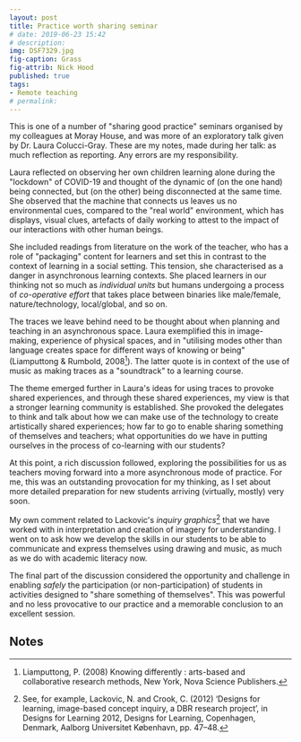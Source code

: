```yaml
---
layout: post
title: Practice worth sharing seminar
# date: 2019-06-23 15:42
# description: 
img: DSF7329.jpg
fig-caption: Grass
fig-attrib: Nick Hood
published: true
tags:
- Remote teaching
# permalink:
---
```

This is one of a number of "sharing good practice" seminars organised by my colleagues at Moray House, and was more of an exploratory talk given by Dr. Laura Colucci-Gray. These are my notes, made during her talk: as much reflection as reporting. Any errors are my responsibility.

Laura reflected on observing her own children learning alone during the "lockdown" of COVID-19 and thought of the dynamic of (on the one hand) being connected, but (on the other) being disconnected at the same time. She observed that the machine that connects us leaves us no environmental cues, compared to the "real world" environment, which has displays, visual clues, artefacts of daily working to attest to the impact of our interactions with other human beings.

She included readings from literature on the work of the teacher, who has a role of "packaging" content for learners and set this in contrast to the context of learning in a social setting. This tension, she characterised as a danger in asynchronous learning contexts. She placed learners in our thinking not so much as *individual units* but humans undergoing a process of *co-operative effort* that takes place between binaries like male/female, nature/technology, local/global, and so on.

The traces we leave behind need to be thought about when planning and teaching in an asynchronous space. Laura exemplified this in image-making, experience of physical spaces, and in "utilising modes other than language creates space for different ways of knowing or being" (Liamputtong & Rumbold, 2008[^lr]). The latter quote is in context of the use of music as making traces as a "soundtrack" to a learning course.

The theme emerged further in Laura's ideas for using traces to provoke shared experiences, and through these shared experiences, my view is that a stronger learning community is established. She provoked the delegates to think and talk about how we can make use of the technology to create artistically shared experiences; how far to go to enable sharing something of themselves and teachers; what opportunities do we have in putting ourselves in the process of co-learning with our students?

At this point, a rich discussion followed, exploring the possibilities for us as teachers moving forward into a more asynchronous mode of practice. For me, this was an outstanding provocation for my thinking, as I set about more detailed preparation for new students arriving (virtually, mostly) very soon.

My own comment related to Lackovic's *inquiry graphics*[^nl] that we have worked with in interpretation and creation of imagery for understanding. I went on to ask how we develop the skills in our students to be able to communicate and express themselves using drawing and music, as much as we do with academic literacy now.

The final part of the discussion considered the opportunity and challenge in enabling *safely* the participation (or non-participation) of students in activities designed to "share something of themselves". This was powerful and no less provocative to our practice and a memorable conclusion to an excellent session.

## Notes

[^lr]: Liamputtong, P. (2008) Knowing differently : arts-based and collaborative research methods, New York, Nova Science Publishers.

[^nl]: See, for example, Lackovic, N. and Crook, C. (2012) ‘Designs for learning, image-based concept inquiry, a DBR research project’, in Designs for Learning 2012, Designs for Learning, Copenhagen, Denmark, Aalborg Universitet København, pp. 47–48.